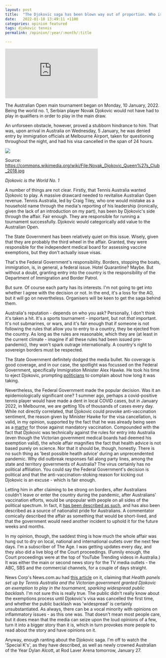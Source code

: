 ```yaml
---
layout: post
title:  "The Djokovic saga has been blown way out of proportion. Who is at fault?"
date:   2022-01-10 13:49:11 +1100
categories: opinion featured
tags: djokovic tennis
permalink: /opinion/:year/:month/:title

---
```


<iframe height='160' width='300' frameborder='0' allowtransparency='true' scrolling='no' src='https://www.strava.com/athletes/67391920/activity-summary/8ce40c78446bd39471c3b6b51a4fd1fb3512d815'></iframe>

The Australian Open main tournament began on Monday, 10 January, 2022. Being the world no. 1, Serbian player Novak Djokovic would not have had to play in qualifiers in order to play in the main draw.

An unforseen obstacle, however, proved a stubborn hindrance to him. That was, upon arrival in Australia on Wednesday, 5 January, he was denied entry by immigration officials at Melbourne Airport, taken for questioning throughout the night, and had his visa cancelled in the span of 24 hours.

<img src="{{site.url}}/assets/opinion/djokovic.jpg">

Source: https://commons.wikimedia.org/wiki/File:Novak_Djokovic_Queen%27s_Club_2018.jpg

*Djokovic is the World No. 1*

A number of things are not clear. Firstly, that Tennis Australia wanted Djokovic to play. A massive drawcard needed to revitalise Australian Open revenue. Tennis Australia, led by Craig Tiley, who one would mistake as a household name through the media's reporting of his leadership (ironically, given the lack of an introduction on my part), has been by Djokovic's side through the affair. Fair enough. They are responsible for running a tournament successfully. Djokovic would categorically add value to the Australian Open.

The State Government has been relatively quiet on this issue. Wisely, given that they are probably the third wheel in the affair. Granted, they were responsible for the independent medical board for assessing vaccine exemptions, but they don't actually issue visas.

That's the Federal Government's responsibility. Borders, stopping the boats, immigration, is, in general, a federal issue. Hotel Quarantine? Maybe. But without a doubt, granting entry into the country is the responsibility of the Department of Immigration and Border Patrol.

But sure. Of course each party has its interests. I'm not going to get into whether I agree with the decision or not. In the end, it's a loss for the AO, but it will go on nevertheless. Organisers will be keen to get the saga behind them.

Australia's reputation - depends on who you ask? Personally, I don't think it's taken a hit. It's a sports tournament - important, but not *that* important. It's not submarines, or wars, and it's fair enough that if someone is not following the rules that allow you to entry to a country, they be ejected from the country. As long as the rules are reasonable, which they are (at least in the current climate - imagine if all these rules had been issued pre-pandemic), they won't spark outrage internationally. A country's right to sovereign borders must be respected. 

The State Government definitely dodged the media bullet. No coverage is good coverage, and in our case, the spotlight was focussed on the Federal Government, specifically Immigration Minister Alex Hawke. He took his time to eject Djokovic, prompting <a href="https://www.sbs.com.au/news/an-absolute-shambles-jacqui-lambie-urges-minister-to-make-djokovic-decision/8af0205c-3279-4abe-b783-97ca9845b803">politicians</a> to complain about how long it was taking.

Nevertheless, the Federal Government made the popular decision. Was it an epidemiologically significant one? 1 summer ago, perhaps a covid-positive tennis player would have made a dent in local COVID cases, but in January 2022, in Melbourne, we are getting 10s of thousands of cases every day. While not directly correlated, that Djokovic could provoke anti-vaccination sentiment, the reason given by Minister Hawke for the visa cancellation, is valid, in my opinion, supported by the fact that he was already being seen as a <a href="https://www.thetimes.co.uk/article/government-incompetence-has-made-novak-djokovic-a-martyr-to-antivax-cause-js370xhs3">martyr</a> for those against mandatory vaccination. Compounded with the fact that Djokovic was technically against the rules for entry into Australia (even though the Victorian government medical boards had deemed his exemption valid), the whole affair magnifies the fact that health advice is not based purely on science. Nor that it should be, though, honestly. There is no such thing as 'best possible heatlh advice' during an unprecendented pandemic. Why did outbreak responses fall along party lines, among the state and territory governments of Australia? The virus certainly has no political affiliation. You could say the Federal Government's decision is political and that the anti-vaccination-stoking reason for kicking out Djokovic is an excuse - which is fair enough.

Letting him in after claiming to be strong on borders, after Australians couldn't leave or enter the country during the pandemic, after Australians' vaccination efforts, would be unpopular with people on all sides of the political spectrum. In fact, it <a href = "https://www.theage.com.au/national/right-and-left-unite-over-djokovic-and-why-they-are-both-wrong-20220116-p59ojr.html">has been described as such</a>, and has also been described as a source of nationalist pride for Australians. A commentator comically described the affair as something that would be short-lived, and that the government would need another incident to uphold it for the future weeks and months. 

In my opinion, though, the saddest thing is how much the whole affair was hung out to dry on local, national and international outlets over the next few days. I'm a subscriber of The Age. I was getting updates every day, and they also did a live blog of the Court proceedings. (Funnily enough, the Court proceedings were at the top of YouTube Trending videos in Australia.) It was either the main or second news story for the TV media outlets - the ABC, SBS and the commercial channels, for a couple of days straight.

News Corp's News.com.au had <a href="https://www.news.com.au/sport/tennis/australian-open/novak-djokovic-supporters-to-rally-outside-hotel-where-he-is-being-detained-by-immigration-officials/news-story/1e261ff7edfce08e7e19f53dffacda5f">this article</a> on it, claiming that
*Health panels set up by Tennis Australia and the Victorian government granted Djokovic an exemption to play in the tournament, sparking widespread public backlash.*
I'm not sure this is really true. The public didn't really know about the exemptions process until Djokovic's visa was cancelled the first time, and whether the public backlash was 'widespread' is certainly unsubstantiated. As always, there can be a vocal minority with opinions on inflammatory issues - as this one was. That doesn't mean most people care, but it does mean that the media can seize upon the loud opinions of a few, turn it into a bigger story than it is, which in turn provokes more people to read about the story and have opinions on it.

Anyway, enough ranting about the Djokovic saga. I'm off to watch the 'Special K's', as they have described, as well as newly crowned Australian of the Year Dylan Alcott, at Rod Laver Arena tomorrow, January 27.